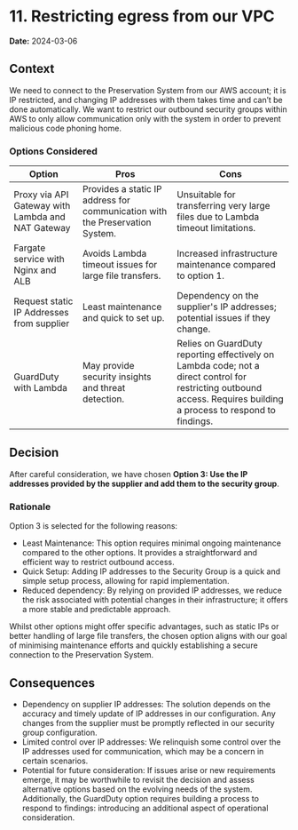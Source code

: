 # 11. Restricting egress from our VPC

**Date:** 2024-03-06

## Context

We need to connect to the Preservation System from our AWS account; it is IP restricted, and changing IP addresses with them takes time and can’t be done automatically. We want to restrict our outbound security groups within AWS to only allow communication only with the system in order to prevent malicious code phoning home.

### Options Considered

| Option                                            | Pros                                                                         | Cons                                                                                                                                                                |
| ------------------------------------------------- | ---------------------------------------------------------------------------- | ------------------------------------------------------------------------------------------------------------------------------------------------------------------- |
| Proxy via API Gateway with Lambda and NAT Gateway | Provides a static IP address for communication with the Preservation System. | Unsuitable for transferring very large files due to Lambda timeout limitations.                                                                                     |
| Fargate service with Nginx and ALB                | Avoids Lambda timeout issues for large file transfers.                       | Increased infrastructure maintenance compared to option 1.                                                                                                          |
| Request static IP Addresses from supplier         | Least maintenance and quick to set up.                                       | Dependency on the supplier's IP addresses; potential issues if they change.                                                                                         |
| GuardDuty with Lambda                             | May provide security insights and threat detection.                          | Relies on GuardDuty reporting effectively on Lambda code; not a direct control for restricting outbound access. Requires building a process to respond to findings. |

## Decision

After careful consideration, we have chosen **Option 3: Use the IP addresses provided by the supplier and add them to the security group**.

### Rationale

Option 3 is selected for the following reasons:

- Least Maintenance: This option requires minimal ongoing maintenance compared to the other options. It provides a straightforward and efficient way to restrict outbound access.
- Quick Setup: Adding IP addresses to the Security Group is a quick and simple setup process, allowing for rapid implementation.
- Reduced dependency: By relying on provided IP addresses, we reduce the risk associated with potential changes in their infrastructure; it offers a more stable and predictable approach.

Whilst other options might offer specific advantages, such as static IPs or better handling of large file transfers, the chosen option aligns with our goal of minimising maintenance efforts and quickly establishing a secure connection to the Preservation System.

## Consequences

- Dependency on supplier IP addresses: The solution depends on the accuracy and timely update of IP addresses in our configuration. Any changes from the supplier must be promptly reflected in our security group configuration.
- Limited control over IP addresses: We relinquish some control over the IP addresses used for communication, which may be a concern in certain scenarios.
- Potential for future consideration: If issues arise or new requirements emerge, it may be worthwhile to revisit the decision and assess alternative options based on the evolving needs of the system. Additionally, the GuardDuty option requires building a process to respond to findings: introducing an additional aspect of operational consideration.

